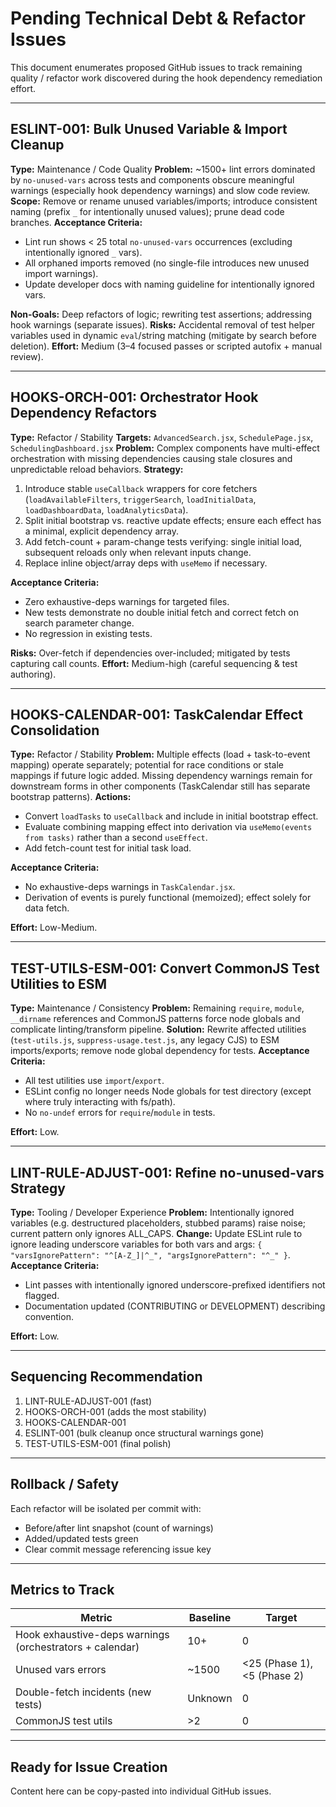 # Pending Technical Debt & Refactor Issues

This document enumerates proposed GitHub issues to track remaining quality / refactor work discovered during the hook dependency remediation effort.

---
## ESLINT-001: Bulk Unused Variable & Import Cleanup
**Type:** Maintenance / Code Quality
**Problem:** ~1500+ lint errors dominated by `no-unused-vars` across tests and components obscure meaningful warnings (especially hook dependency warnings) and slow code review.
**Scope:** Remove or rename unused variables/imports; introduce consistent naming (prefix `_` for intentionally unused values); prune dead code branches.
**Acceptance Criteria:**
- Lint run shows < 25 total `no-unused-vars` occurrences (excluding intentionally ignored `_` vars).
- All orphaned imports removed (no single-file introduces new unused import warnings).
- Update developer docs with naming guideline for intentionally ignored vars.

**Non-Goals:** Deep refactors of logic; rewriting test assertions; addressing hook warnings (separate issues).
**Risks:** Accidental removal of test helper variables used in dynamic `eval`/string matching (mitigate by search before deletion).
**Effort:** Medium (3–4 focused passes or scripted autofix + manual review).

---
## HOOKS-ORCH-001: Orchestrator Hook Dependency Refactors
**Type:** Refactor / Stability
**Targets:** `AdvancedSearch.jsx`, `SchedulePage.jsx`, `SchedulingDashboard.jsx`
**Problem:** Complex components have multi-effect orchestration with missing dependencies causing stale closures and unpredictable reload behaviors.
**Strategy:**
1. Introduce stable `useCallback` wrappers for core fetchers (`loadAvailableFilters`, `triggerSearch`, `loadInitialData`, `loadDashboardData`, `loadAnalyticsData`).
2. Split initial bootstrap vs. reactive update effects; ensure each effect has a minimal, explicit dependency array.
3. Add fetch-count + param-change tests verifying: single initial load, subsequent reloads only when relevant inputs change.
4. Replace inline object/array deps with `useMemo` if necessary.

**Acceptance Criteria:**
- Zero exhaustive-deps warnings for targeted files.
- New tests demonstrate no double initial fetch and correct fetch on search parameter change.
- No regression in existing tests.

**Risks:** Over-fetch if dependencies over-included; mitigated by tests capturing call counts.
**Effort:** Medium-high (careful sequencing & test authoring).

---
## HOOKS-CALENDAR-001: TaskCalendar Effect Consolidation
**Type:** Refactor / Stability
**Problem:** Multiple effects (load + task-to-event mapping) operate separately; potential for race conditions or stale mappings if future logic added. Missing dependency warnings remain for downstream forms in other components (TaskCalendar still has separate bootstrap patterns).
**Actions:**
- Convert `loadTasks` to `useCallback` and include in initial bootstrap effect.
- Evaluate combining mapping effect into derivation via `useMemo(events from tasks)` rather than a second `useEffect`.
- Add fetch-count test for initial task load.

**Acceptance Criteria:**
- No exhaustive-deps warnings in `TaskCalendar.jsx`.
- Derivation of events is purely functional (memoized); effect solely for data fetch.

**Effort:** Low-Medium.

---
## TEST-UTILS-ESM-001: Convert CommonJS Test Utilities to ESM
**Type:** Maintenance / Consistency
**Problem:** Remaining `require`, `module`, `__dirname` references and CommonJS patterns force node globals and complicate linting/transform pipeline.
**Solution:** Rewrite affected utilities (`test-utils.js`, `suppress-usage.test.js`, any legacy CJS) to ESM imports/exports; remove node global dependency for tests.
**Acceptance Criteria:**
- All test utilities use `import`/`export`.
- ESLint config no longer needs Node globals for test directory (except where truly interacting with fs/path).
- No `no-undef` errors for `require`/`module` in tests.

**Effort:** Low.

---
## LINT-RULE-ADJUST-001: Refine no-unused-vars Strategy
**Type:** Tooling / Developer Experience
**Problem:** Intentionally ignored variables (e.g. destructured placeholders, stubbed params) raise noise; current pattern only ignores ALL_CAPS.
**Change:** Update ESLint rule to ignore leading underscore variables for both vars and args: `{ "varsIgnorePattern": "^[A-Z_]|^_", "argsIgnorePattern": "^_" }`.
**Acceptance Criteria:**
- Lint passes with intentionally ignored underscore-prefixed identifiers not flagged.
- Documentation updated (CONTRIBUTING or DEVELOPMENT) describing convention.

**Effort:** Low.

---
## Sequencing Recommendation
1. LINT-RULE-ADJUST-001 (fast)
2. HOOKS-ORCH-001 (adds the most stability)
3. HOOKS-CALENDAR-001
4. ESLINT-001 (bulk cleanup once structural warnings gone)
5. TEST-UTILS-ESM-001 (final polish)

---
## Rollback / Safety
Each refactor will be isolated per commit with:
- Before/after lint snapshot (count of warnings)
- Added/updated tests green
- Clear commit message referencing issue key

---
## Metrics to Track
| Metric | Baseline | Target |
|--------|----------|--------|
| Hook exhaustive-deps warnings (orchestrators + calendar) | 10+ | 0 |
| Unused vars errors | ~1500 | <25 (Phase 1), <5 (Phase 2) |
| Double-fetch incidents (new tests) | Unknown | 0 |
| CommonJS test utils | >2 | 0 |

---
## Ready for Issue Creation
Content here can be copy-pasted into individual GitHub issues.

